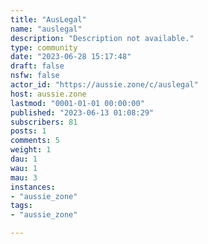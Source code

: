 ```yaml
---
title: "AusLegal" 
name: "auslegal"
description: "Description not available."
type: community
date: "2023-06-28 15:17:48"
draft: false
nsfw: false
actor_id: "https://aussie.zone/c/auslegal"
host: aussie.zone
lastmod: "0001-01-01 00:00:00"
published: "2023-06-13 01:08:29"
subscribers: 81
posts: 1
comments: 5
weight: 1
dau: 1
wau: 1
mau: 3
instances:
- "aussie_zone"
tags: 
- "aussie_zone"

---
```

